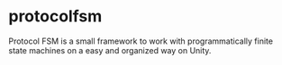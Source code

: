 # protocolfsm
Protocol FSM is a small framework to work with programmatically finite state machines on a easy and organized way on Unity. 
